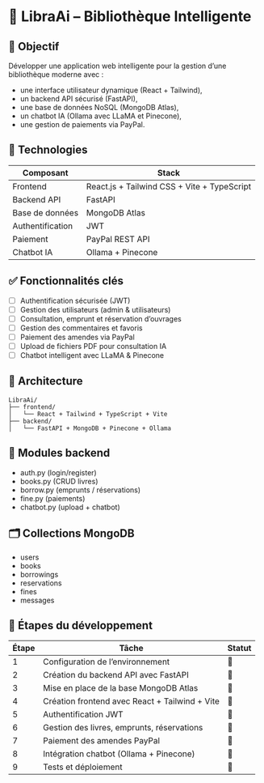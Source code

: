 # 📘 LibraAi – Bibliothèque Intelligente

## 🎯 Objectif
Développer une application web intelligente pour la gestion d’une bibliothèque moderne avec :
- une interface utilisateur dynamique (React + Tailwind),
- un backend API sécurisé (FastAPI),
- une base de données NoSQL (MongoDB Atlas),
- un chatbot IA (Ollama avec LLaMA et Pinecone),
- une gestion de paiements via PayPal.

## 🧱 Technologies

| Composant        | Stack                            |
|------------------|----------------------------------|
| Frontend         | React.js + Tailwind CSS + Vite + TypeScript |
| Backend API      | FastAPI                          |
| Base de données  | MongoDB Atlas                    |
| Authentification | JWT                              |
| Paiement         | PayPal REST API                  |
| Chatbot IA       | Ollama + Pinecone                |

## ✅ Fonctionnalités clés

- [ ] Authentification sécurisée (JWT)
- [ ] Gestion des utilisateurs (admin & utilisateurs)
- [ ] Consultation, emprunt et réservation d’ouvrages
- [ ] Gestion des commentaires et favoris
- [ ] Paiement des amendes via PayPal
- [ ] Upload de fichiers PDF pour consultation IA
- [ ] Chatbot intelligent avec LLaMA & Pinecone

## 📁 Architecture

```
LibraAi/
├── frontend/
│   └── React + Tailwind + TypeScript + Vite
├── backend/
│   └── FastAPI + MongoDB + Pinecone + Ollama
```

## 🧩 Modules backend
- auth.py (login/register)
- books.py (CRUD livres)
- borrow.py (emprunts / réservations)
- fine.py (paiements)
- chatbot.py (upload + chatbot)

## 🗂️ Collections MongoDB
- users
- books
- borrowings
- reservations
- fines
- messages

## 🚀 Étapes du développement

| Étape | Tâche                                          | Statut |
|-------|------------------------------------------------|--------|
| 1     | Configuration de l’environnement               | 🔲     |
| 2     | Création du backend API avec FastAPI           | 🔲     |
| 3     | Mise en place de la base MongoDB Atlas         | 🔲     |
| 4     | Création frontend avec React + Tailwind + Vite | 🔲     |
| 5     | Authentification JWT                           | 🔲     |
| 6     | Gestion des livres, emprunts, réservations     | 🔲     |
| 7     | Paiement des amendes PayPal                    | 🔲     |
| 8     | Intégration chatbot (Ollama + Pinecone)        | 🔲     |
| 9     | Tests et déploiement                           | 🔲     |